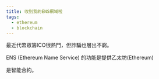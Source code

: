 ```yaml
---
title: 收到我的ENS網域啦
tags:
  - ethereum
  - blockchain
---
```


最近代幣眾籌ICO很熱門，但詐騙也層出不窮。

ENS (Ethereum Name Service) 的功能是提供乙太坊(Ethereum)

是智能合約。